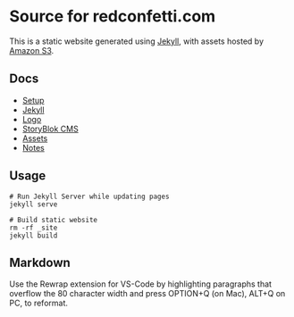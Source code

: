 # Source for redconfetti.com

This is a static website generated using [Jekyll](https://jekyllrb.com/),
with assets hosted by [Amazon S3](https://aws.amazon.com/s3/).

## Docs

* [Setup](/docs/setup.md)
* [Jekyll](/docs/jekyll.md)
* [Logo](/docs/logo.md)
* [StoryBlok CMS](/docs/storyblok.md)
* [Assets](/docs/assets.md)
* [Notes](/docs/notes.md)

## Usage

```shell
# Run Jekyll Server while updating pages
jekyll serve

# Build static website
rm -rf _site
jekyll build
```

## Markdown

Use the Rewrap extension for VS-Code by highlighting paragraphs that overflow
the 80 character width and press OPTION+Q (on Mac), ALT+Q on PC, to reformat.
